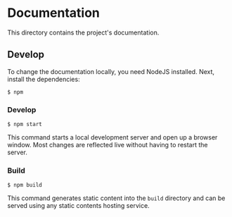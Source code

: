 # Documentation

This directory contains the project's documentation.

## Develop

To change the documentation locally, you need NodeJS installed. Next, install
the dependencies:

```
$ npm
```

### Develop

```
$ npm start
```

This command starts a local development server and open up a browser window.
Most changes are reflected live without having to restart the server.

### Build

```
$ npm build
```

This command generates static content into the `build` directory and can be
served using any static contents hosting service.
